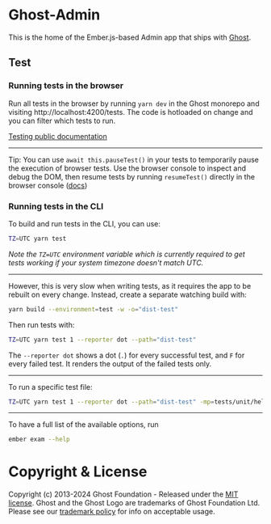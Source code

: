 # Ghost-Admin

This is the home of the Ember.js-based Admin app that ships with [Ghost](https://github.com/tryghost/ghost).

## Test

### Running tests in the browser

Run all tests in the browser by running `yarn dev` in the Ghost monorepo and visiting http://localhost:4200/tests. The code is hotloaded on change and you can filter which tests to run.

[Testing public documentation](https://ghost.notion.site/Testing-Ember-560cec6700fc4d37a58b3ba9febb4b4b)

---

Tip: You can use `await this.pauseTest()` in your tests to temporarily pause the execution of browser tests. Use the browser console to inspect and debug the DOM, then resume tests by running `resumeTest()` directly in the browser console ([docs](https://guides.emberjs.com/v3.28.0/testing/testing-application/#toc_debugging-your-tests))


### Running tests in the CLI

To build and run tests in the CLI, you can use:

```bash
TZ=UTC yarn test
```
_Note the `TZ=UTC` environment variable which is currently required to get tests working if your system timezone doesn't match UTC._

---

However, this is very slow when writing tests, as it requires the app to be rebuilt on every change. Instead, create a separate watching build with:

```bash
yarn build --environment=test -w -o="dist-test"
```

Then run tests with:

```bash
TZ=UTC yarn test 1 --reporter dot --path="dist-test"
```

The `--reporter dot` shows a dot (`.`) for every successful test, and `F` for every failed test. It renders the output of the failed tests only.

---

To run a specific test file:
```bash
TZ=UTC yarn test 1 --reporter dot --path="dist-test" -mp=tests/unit/helpers/gh-count-characters-test.js
```

---

To have a full list of the available options, run
```bash
ember exam --help
```

# Copyright & License

Copyright (c) 2013-2024 Ghost Foundation - Released under the [MIT license](LICENSE). Ghost and the Ghost Logo are trademarks of Ghost Foundation Ltd. Please see our [trademark policy](https://ghost.org/trademark/) for info on acceptable usage.

